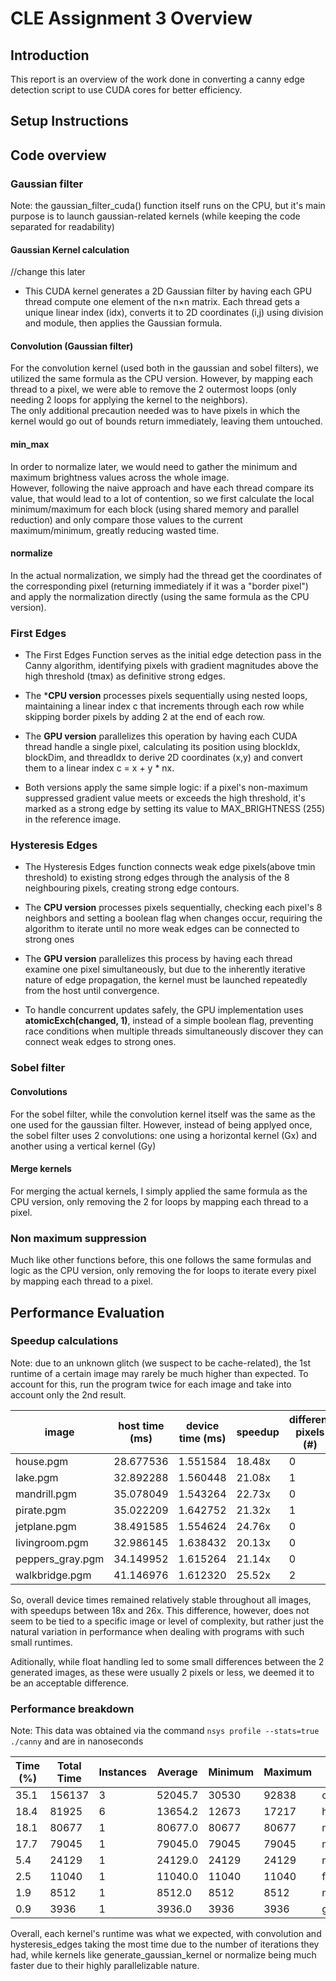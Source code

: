 # CLE Assignment 3 Overview

## Introduction

This report is an overview of the work done in converting a canny edge detection script to use CUDA cores for better efficiency.

## Setup Instructions

## Code overview

### Gaussian filter

Note: the gaussian_filter_cuda() function itself runs on the CPU, but it's main purpose is to launch gaussian-related kernels (while keeping the code separated for readability)

#### Gaussian Kernel calculation

//change this later

- This CUDA kernel generates a 2D Gaussian filter by having each GPU thread compute one element of the n×n matrix. Each thread gets a unique linear index (idx), converts it to 2D coordinates (i,j) using division and module, then applies the Gaussian formula. 

#### Convolution (Gaussian filter)

For the convolution kernel (used both in the gaussian and sobel filters), we utilized the same formula as the CPU version. However, by mapping each thread to a pixel, we were able to remove the 2 outermost loops (only needing 2 loops for applying the kernel to the neighbors).  
The only additional precaution needed was to have pixels in which the kernel would go out of bounds return immediately, leaving them untouched.

#### min_max

In order to normalize later, we would need to gather the minimum and maximum brightness values across the whole image.  
However, following the naive approach and have each thread compare its value, that would lead to a lot of contention, so we first calculate the local minimum/maximum for each block (using shared memory and parallel reduction) and only compare those values to the current maximum/minimum, greatly reducing wasted time.

#### normalize

In the actual normalization, we simply had the thread get the coordinates of the corresponding pixel (returning immediately if it was a "border pixel") and apply the normalization directly (using the same formula as the CPU version).

### First Edges

- The First Edges Function serves as the initial edge detection pass in the Canny algorithm, identifying pixels with gradient magnitudes above the high threshold (tmax) as definitive strong edges. 

- The ***CPU version** processes pixels sequentially using nested loops, maintaining a linear index c that increments through each row while skipping border pixels by adding 2 at the end of each row. 

- The **GPU version** parallelizes this operation by having each CUDA thread handle a single pixel, calculating its position using blockIdx, blockDim, and threadIdx to derive 2D coordinates (x,y) and convert them to a linear index c = x + y * nx. 

- Both versions apply the same simple logic: if a pixel's non-maximum suppressed gradient value meets or exceeds the high threshold, it's marked as a strong edge by setting its value to MAX_BRIGHTNESS (255) in the reference image. 

### Hysteresis Edges 

- The Hysteresis Edges function connects weak edge pixels(above tmin threshold) to existing strong edges through the analysis of the 8 neighbouring pixels, creating strong edge contours.

- The **CPU version** processes pixels sequentially, checking each pixel's 8 neighbors and setting a boolean flag when changes occur, requiring the algorithm to iterate until no more weak edges can be connected to strong ones

- The **GPU version** parallelizes this process by having each thread examine one pixel simultaneously, but due to the inherently iterative nature of edge propagation, the kernel must be launched repeatedly from the host until convergence.

- To handle concurrent updates safely, the GPU implementation uses **atomicExch(changed, 1)**, instead of a simple boolean flag, preventing race conditions when multiple threads simultaneously discover they can connect weak edges to strong ones. 

### Sobel filter

#### Convolutions

For the sobel filter, while the convolution kernel itself was the same as the one used for the gaussian filter. However, instead of being applyed once, the sobel filter uses 2 convolutions: one using a horizontal kernel (Gx) and another using a vertical kernel (Gy)

#### Merge kernels

For merging the actual kernels, I simply applied the same formula as the CPU version, only removing the 2 for loops by mapping each thread to a pixel.

### Non maximum suppression

Much like other functions before, this one follows the same formulas and logic as the CPU version, only removing the for loops to iterate every pixel by mapping each thread to a pixel.


## Performance Evaluation

### Speedup calculations

Note: due to an unknown glitch (we suspect to be cache-related), the 1st runtime of a certain image may rarely be much higher than expected. To account for this, run the program twice for each image and take into account only the 2nd result.

| image  | host time (ms)  | device time (ms) | speedup | different pixels (#)  | different pixels (%)   |
|---|---|---|---|---|---|
| house.pgm   | 28.677536   | 1.551584   | 18.48x  | 0 | 0.00% |
| lake.pgm  | 32.892288   | 1.560448   | 21.08x  | 1  | 0.00%  |
| mandrill.pgm  | 35.078049  | 1.543264 | 22.73x  | 0  | 0.00%  |
| pirate.pgm | 35.022209 | 1.642752 | 21.32x | 1 | 0.00% |
| jetplane.pgm | 38.491585 | 1.554624 | 24.76x | 0 | 0.00% |
| livingroom.pgm | 32.986145 | 1.638432 | 20.13x | 0 | 0.00% |
| peppers_gray.pgm | 34.149952 | 1.615264 | 21.14x | 0 | 0.00% |
| walkbridge.pgm | 41.146976 | 1.612320 | 25.52x | 2 | 0.00% |

So, overall device times remained relatively stable throughout all images, with speedups between 18x and 26x. This difference, however, does not seem to be tied to a specific image or level of complexity, but rather just the natural variation in performance when dealing with programs with such small runtimes.

Aditionally, while float handling led to some small differences between the 2 generated images, as these were usually 2 pixels or less, we deemed it to be an acceptable difference.

### Performance breakdown

Note: This data was obtained via the command `nsys profile --stats=true ./canny` and are in nanoseconds

| Time (%) | Total Time | Instances | Average    | Minimum  | Maximum  | Name                             |
|----------|------------|-----------|------------|----------|----------|----------------------------------|
| 35.1     | 156137     | 3         | 52045.7    | 30530    | 92838    | convolution_cuda_kernel          |
| 18.4     | 81925      | 6         | 13654.2    | 12673    | 17217    | hysteresis_edges_kernel          |
| 18.1     | 80677      | 1         | 80677.0    | 80677    | 80677    | non_maximum_suppression_kernel   |
| 17.7     | 79045      | 1         | 79045.0    | 79045    | 79045    | merge_gradients_kernel           |
| 5.4      | 24129      | 1         | 24129.0    | 24129    | 24129    | min_max_cuda                     |
| 2.5      | 11040      | 1         | 11040.0    | 11040    | 11040    | first_edges_kernel               |
| 1.9      | 8512       | 1         | 8512.0     | 8512     | 8512     | normalize_cuda                   |
| 0.9      | 3936       | 1         | 3936.0     | 3936     | 3936     | generate_gaussian_kernel         |

Overall, each kernel's runtime was what we expected, with convolution and hysteresis_edges taking the most time due to the number of iterations they had, while kernels like generate_gaussian_kernel or normalize being much faster due to their highly parallelizable nature.